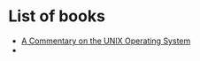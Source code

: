 # List of books

* [A Commentary on the UNIX Operating System](https://en.wikipedia.org/wiki/A_Commentary_on_the_UNIX_Operating_System)
* 


